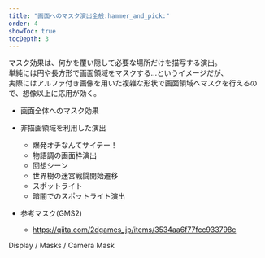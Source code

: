 ```yaml
---
title: "画面へのマスク演出全般:hammer_and_pick:"
order: 4
showToc: true
tocDepth: 3
---
```


マスク効果は、何かを覆い隠して必要な場所だけを描写する演出。  
単純には円や長方形で画面領域をマスクする…というイメージだが、  
実際にはアルファ付き画像を用いた複雑な形状で画面領域へマスクを行えるので、想像以上に応用が効く。

- 画面全体へのマスク効果
- 非描画領域を利用した演出

  - 爆発オチなんてサイテー！
  - 物語調の画面枠演出
  - 回想シーン
  - 世界樹の迷宮戦闘開始遷移
  - スポットライト
  - 暗闇でのスポットライト演出

- 参考マスク(GMS2)

  - https://qiita.com/2dgames_jp/items/3534aa6f77fcc933798c

Display / Masks / Camera Mask
